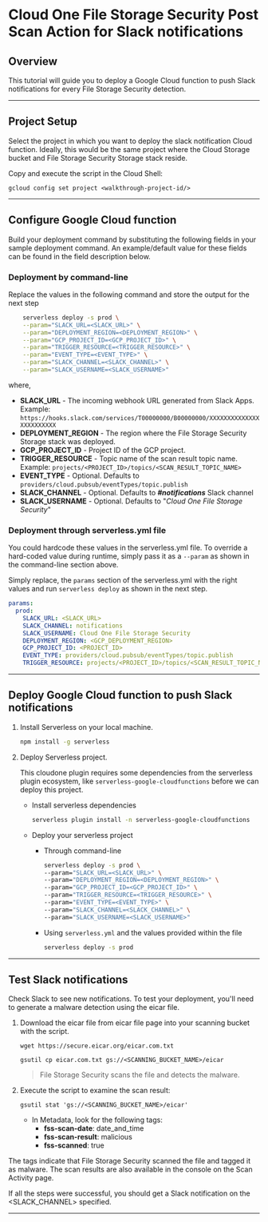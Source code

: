 # Cloud One File Storage Security Post Scan Action for  Slack notifications

## Overview

<walkthrough-tutorial-duration duration="10"></walkthrough-tutorial-duration>

This tutorial will guide you to deploy a Google Cloud function to push Slack notifications for every File Storage Security detection.

--------------------------------

## Project Setup

Select the project in which you want to deploy the slack notification Cloud function. Ideally, this would be the same project where the Cloud Storage bucket and File Storage Security Storage stack reside.

<walkthrough-project-setup></walkthrough-project-setup>

Copy and execute the script in the Cloud Shell:

```
gcloud config set project <walkthrough-project-id/>
```

--------------------------------

## Configure Google Cloud function

Build your deployment command by substituting the following fields in your sample deployment command. An example/default value for these fields can be found in the field description below.

### Deployment by command-line

Replace the values in the following command and store the output for the next step

```sh
    serverless deploy -s prod \
    --param="SLACK_URL=<SLACK_URL>" \
    --param="DEPLOYMENT_REGION=<DEPLOYMENT_REGION>" \
    --param="GCP_PROJECT_ID=<GCP_PROJECT_ID>" \
    --param="TRIGGER_RESOURCE=<TRIGGER_RESOURCE>" \
    --param="EVENT_TYPE=<EVENT_TYPE>" \
    --param="SLACK_CHANNEL=<SLACK_CHANNEL>" \
    --param="SLACK_USERNAME=<SLACK_USERNAME>"
```

where,

- **SLACK_URL** - The incoming webhook URL generated from Slack Apps. Example: `https://hooks.slack.com/services/T00000000/B00000000/XXXXXXXXXXXXXXXXXXXXXXXX`
- **DEPLOYMENT_REGION** - The region where the File Storage Security Storage stack was deployed.
- **GCP_PROJECT_ID** - Project ID of the GCP project.
- **TRIGGER_RESOURCE** - Topic name of the scan result topic name. Example: `projects/<PROJECT_ID>/topics/<SCAN_RESULT_TOPIC_NAME>`
- **EVENT_TYPE** - Optional. Defaults to `providers/cloud.pubsub/eventTypes/topic.publish`
- **SLACK_CHANNEL** - Optional. Defaults to ***#notifications*** Slack channel
- **SLACK_USERNAME** - Optional. Defaults to "*Cloud One File Storage Security*"

### Deployment through serverless.yml file

You could hardcode these values in the <walkthrough-editor-open-file filePath="cloudone-filestorage-plugins/post-scan-actions/gcp-python-slack-notification/serverless.yml">serverless.yml</walkthrough-editor-open-file> file. To override a hard-coded value during runtime, simply pass it as a `--param` as shown in the command-line section above.

Simply replace, the `params` section of the serverless.yml with the right values and run `serverless deploy` as shown in the next step.

```yaml
params:
  prod:
    SLACK_URL: <SLACK_URL>
    SLACK_CHANNEL: notifications
    SLACK_USERNAME: Cloud One File Storage Security
    DEPLOYMENT_REGION: <GCP_DEPLOYMENT_REGION>
    GCP_PROJECT_ID: <PROJECT_ID>
    EVENT_TYPE: providers/cloud.pubsub/eventTypes/topic.publish
    TRIGGER_RESOURCE: projects/<PROJECT_ID>/topics/<SCAN_RESULT_TOPIC_NAME>
```

--------------------------------

## Deploy Google Cloud function to push Slack notifications

1. Install Serverless on your local machine.

    ```sh
    npm install -g serverless
    ```

2. Deploy Serverless project.

    This cloudone plugin requires some dependencies from the serverless plugin ecosystem, like `serverless-google-cloudfunctions` before we can deploy this project.

    - Install serverless dependencies

        ```sh
        serverless plugin install -n serverless-google-cloudfunctions
        ```

    - Deploy your serverless project

        - Through command-line

            ```sh
            serverless deploy -s prod \
            --param="SLACK_URL=<SLACK_URL>" \
            --param="DEPLOYMENT_REGION=<DEPLOYMENT_REGION>" \
            --param="GCP_PROJECT_ID=<GCP_PROJECT_ID>" \
            --param="TRIGGER_RESOURCE=<TRIGGER_RESOURCE>" \
            --param="EVENT_TYPE=<EVENT_TYPE>" \
            --param="SLACK_CHANNEL=<SLACK_CHANNEL>" \
            --param="SLACK_USERNAME=<SLACK_USERNAME>"
            ```

        - Using `serverless.yml` and the values provided within the file

            ```sh
            serverless deploy -s prod
            ```

--------------------------------

## Test Slack notifications

Check Slack to see new notifications. To test your deployment, you'll need to generate a malware detection using the eicar file.

1. Download the eicar file from eicar file page into your scanning bucket with the script.

    ```
    wget https://secure.eicar.org/eicar.com.txt

    gsutil cp eicar.com.txt gs://<SCANNING_BUCKET_NAME>/eicar
    ```

    > File Storage Security scans the file and detects the malware.

2. Execute the script to examine the scan result:

    ```
    gsutil stat 'gs://<SCANNING_BUCKET_NAME>/eicar'
    ```

    - In Metadata, look for the following tags:
        * **fss-scan-date**: date_and_time
        * **fss-scan-result**: malicious
        * **fss-scanned**: true

The tags indicate that File Storage Security scanned the file and tagged it as malware. The scan results are also available in the console on the Scan Activity page.

If all the steps were successful, you should get a Slack notification on the <SLACK_CHANNEL> specified.

--------------------------------
